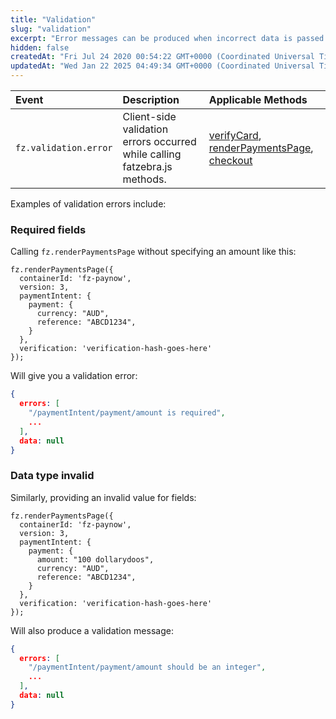 ```yaml
---
title: "Validation"
slug: "validation"
excerpt: "Error messages can be produced when incorrect data is passed to JS SDK methods"
hidden: false
createdAt: "Fri Jul 24 2020 00:54:22 GMT+0000 (Coordinated Universal Time)"
updatedAt: "Wed Jan 22 2025 04:49:34 GMT+0000 (Coordinated Universal Time)"
---
```

| Event                 | Description                                                               | Applicable Methods                                                                                   |
| :-------------------- | :------------------------------------------------------------------------ | :--------------------------------------------------------------------------------------------------- |
| `fz.validation.error` | Client-side validation errors occurred while calling fatzebra.js methods. | [verifyCard](doc:verifycard), [renderPaymentsPage](doc:renderpaymentspage), [checkout](doc:purchase) |

Examples of validation errors include:

### Required fields

Calling `fz.renderPaymentsPage` without specifying an amount like this:

```
fz.renderPaymentsPage({
  containerId: 'fz-paynow',
  version: 3,
  paymentIntent: {
    payment: {
      currency: "AUD",
      reference: "ABCD1234",
    }
  },
  verification: 'verification-hash-goes-here'
});
```

 Will give you a validation error:

```json fz.validation.error data payload - required field
{
  errors: [
    "/paymentIntent/payment/amount is required",
    ...
  ],
  data: null
}
```

### Data type invalid

Similarly, providing an invalid value for fields:

```
fz.renderPaymentsPage({
  containerId: 'fz-paynow',
  version: 3,
  paymentIntent: {
    payment: {
      amount: "100 dollarydoos",
      currency: "AUD",
      reference: "ABCD1234",
    }
  },
  verification: 'verification-hash-goes-here'
});
```

Will also produce a validation message:

```json fz.validation.error data payload - data type invalid
{
  errors: [
    "/paymentIntent/payment/amount should be an integer",
    ...
  ],
  data: null
}
```
